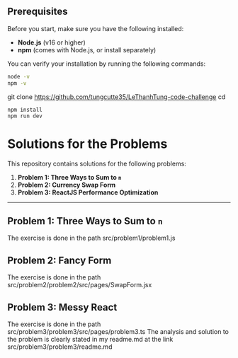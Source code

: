 

## Prerequisites

Before you start, make sure you have the following installed:

- **Node.js** (v16 or higher)
- **npm** (comes with Node.js, or install separately)

You can verify your installation by running the following commands:

```bash
node -v
npm -v
```

git clone <https://github.com/tungcutte35/LeThanhTung-code-challenge>
cd <LeThanhTung-code-challenge>

```
npm install
npm run dev
```

# Solutions for the Problems

This repository contains solutions for the following problems:

1. **Problem 1: Three Ways to Sum to `n`**
2. **Problem 2: Currency Swap Form**
3. **Problem 3: ReactJS Performance Optimization**

---

## Problem 1: Three Ways to Sum to `n`

The exercise is done in the path src/problem1/problem1.js

## Problem 2: Fancy Form

The exercise is done in the path src/problem2/problem2/src/pages/SwapForm.jsx

## Problem 3: Messy React

The exercise is done in the path src/problem3/problem3/src/pages/problem3.ts
The analysis and solution to the problem is clearly stated in my readme.md at the link src/problem3/problem3/readme.md
